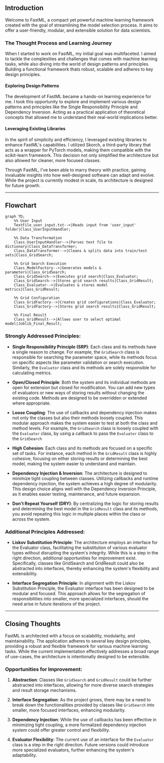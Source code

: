 ## Introduction

Welcome to FastML, a compact yet powerful machine learning framework created with the goal of streamlining the model selection process. It aims to offer a user-friendly, modular, and extensible solution for data scientists.


### The Thought Process and Learning Journey

When I started to work on FastML, my initial goal was multifaceted. I aimed to tackle the complexities and challenges that comes with machine learning tasks, while also diving into the world of design patterns and principles. Building a functional framework thats robust, scalable and adheres to key design principles.

#### Exploring Design Patterns

The development of FastML became a hands-on learning experience for me. I took this opportunity to explore and implement various design patterns and principles like the Single Responsibility Principle and Dependency Inversion. Acting as a practical application of theoretical concepts that allowed me to understand their real-world implications better.

#### Leveraging Existing Libraries

In the spirit of simplicity and efficiency, I leveraged existing libraries to enhance FastML's capabilities. I utilized Skorch, a third-party library that acts as a wrapper for PyTorch models, making them compatible with the scikit-learn framework. This decision not only simplified the architecture but also allowed for cleaner, more focused classes.

Through FastML, I've been able to marry theory with practice, gaining invaluable insights into how well-designed software can adapt and evolve. While the project is currently modest in scale, its architecture is designed for future growth.

---
## Flowchart


```mermaid
graph TD;
    %% User Input
    TextFile_user_input.txt-->|Reads input from 'user_input' folder|Class_UserInputHandler;

    %% Data Transformation
    Class_UserInputHandler-->|Parses text file to dictionary|Class_DataTransformer;
    Class_DataTransformer-->|Cleans & splits data into train/test sets|Class_GridSearch;

    %% Grid Search Execution
    Class_ModelFactory-->|Generates models & parameters|Class_GridSearch;
    Class_GridSearch-->|Executes grid search|Class_Evaluator;
    Class_GridSearch-->|Stores grid search results|Class_GridResult;  
    Class_Evaluator-->|Evaluates & stores model metrics|Class_GridResult;

    %% Grid Configuration
    Class_GridFactory-->|Creates grid configurations|Class_Evaluator;
    Class_GridFactory-->|Stores grid search results|Class_GridResult;

    %% Final Result
    Class_GridResult-->|Allows user to select optimal model|Joblib_Final_Result;

```


### Strongly Addressed Principles:

- **Single Responsibility Principle (SRP)**: Each class and its methods have a single reason to change. For example, the `GridSearch` class is responsible for searching the parameter space, while its methods focus on specific aspects like parameter validation or search execution. Similarly, the `Evaluator` class and its methods are solely responsible for calculating metrics.

- **Open/Closed Principle**: Both the system and its individual methods are open for extension but closed for modification. You can add new types of evaluators or new ways of storing results without changing the existing code. Methods are designed to be overridden or extended where appropriate.

- **Loose Coupling**: The use of callbacks and dependency injection makes not only the classes but also their methods loosely coupled. This modular approach makes the system easier to test at both the class and method levels. For example, the `GridSearch` class is loosely coupled with the `Evaluator` class, by using a callback to pass the `Evaluator` class to the `GridSearch` 

- **High Cohesion**: Each class and its methods are focused on a specific set of tasks. For instance, each method in the `GridResult` class is highly cohesive, focusing on either storing results or determining the best model, making the system easier to understand and maintain.

- **Dependency Injection & Inversion**: The architecture is designed to minimize tight coupling between classes. Utilizing callbacks and runtime dependency injection, the system achieves a high degree of modularity. This design choice aligns well with the Dependency Inversion Principle, as it enables easier testing, maintenance, and future expansion.

- **Don't Repeat Yourself (DRY)**: By centralizing the logic for storing results and determining the best model in the `GridResult` class and its methods, you avoid repeating this logic in multiple places within the class or across the system.


### Additional Principles Addressed:
- **Liskov Substitution Principle**: The architecture employs an interface for the Evaluator class, facilitating the substitution of various evaluator types without disrupting the system's integrity. While this is a step in the right direction, additional opportunities for improvement exist. Specifically, classes like GridSearch and GridResult could also be abstracted into interfaces, thereby enhancing the system's flexibility and extensibility.

- **Interface Segregation Principle**:
In alignment with the Liskov Substitution Principle, the Evaluator interface has been designed to be modular and focused. This approach allows for the segregation of responsibilities into smaller, more specialized interfaces, should the need arise in future iterations of the project.

---

## Closing Thoughts

FastML is architected with a focus on scalability, modularity, and maintainability. The application adheres to several key design principles, providing a robust and flexible framework for various machine learning tasks. While the current implementation effectively addresses a broad range of use-cases, the architecture is intentionally designed to be extensible.

### Opportunities for Improvement:

1. **Abstraction**: Classes like `GridSearch` and `GridResult` could be further abstracted into interfaces, allowing for more diverse search strategies and result storage mechanisms.
  
2. **Interface Segregation**: As the project grows, there may be a need to break down the functionalities provided by classes like `GridSearch` into smaller, more focused interfaces, enhancing modularity.

3. **Dependency Injection**: While the use of callbacks has been effective in minimizing tight coupling, a more formalized dependency injection system could offer greater control and flexibility.

4. **Evaluator Flexibility**: The current use of an interface for the `Evaluator` class is a step in the right direction. Future versions could introduce more specialized evaluators, further enhancing the system's adaptability.
